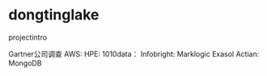 # dongtinglake
projectintro

Gartner公司调查
AWS:
HPE:
1010data：
Infobright:
Marklogic
Exasol
Actian:
MongoDB

